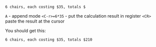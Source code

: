 ```text

6 chairs, each costing $35, totals $

```

`A` - append mode
`<C-r>=6*35` - put the calculation result in register
`<CR>` paste the result at the cursor

You should get this:

```text
6 chairs, each costing $35, totals $210
```
